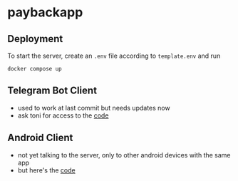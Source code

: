 # paybackapp

## Deployment

To start the server, create an `.env` file according to `template.env` and run 

```
docker compose up
```

## Telegram Bot Client
* used to work at last commit but needs updates now
* ask toni for access to the [code](https://github.com/gh-toni/payapp-bot)

## Android Client
* not yet talking to the server, only to other android devices with the same app
* but here's the [code](https://github.com/fstreun/Payapp)

